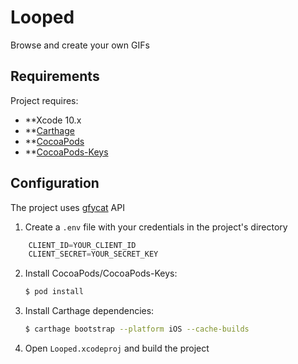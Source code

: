 # Looped

Browse and create your own GIFs

## Requirements

Project requires:

- **Xcode 10.x
- **[Carthage](https://github.com/Carthage/Carthage)
- **[CocoaPods](https://github.com/CocoaPods/CocoaPods)
- **[CocoaPods-Keys](https://github.com/orta/cocoapods-keys)

## Configuration

The project uses [gfycat](https://developers.gfycat.com/api/) API

1. Create a `.env` file with your credentials in the project's directory

```swift
    CLIENT_ID=YOUR_CLIENT_ID
    CLIENT_SECRET=YOUR_SECRET_KEY
```

2. Install CocoaPods/CocoaPods-Keys:

    ```sh
    $ pod install
    ```

3. Install Carthage dependencies:

    ```sh
    $ carthage bootstrap --platform iOS --cache-builds
    ```

4. Open `Looped.xcodeproj` and build the project
